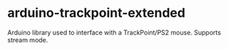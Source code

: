 arduino-trackpoint-extended
===========================

Arduino library used to interface with a TrackPoint/PS2 mouse. Supports stream mode.
